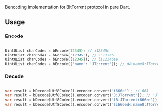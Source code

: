 Bencoding implementation for BitTorrent protocol in pure Dart.

## Usage

### Encode

```dart

Uint8List charCodes = bEncode(12345); // i12345e
Uint8List charCodes = bEncode('12345'); // 5:12345
Uint8List charCodes = bEncode([12345]); // li12345ee
Uint8List charCodes = bEncode({'name': 'JTorrent'}); // d4:name8:JTorrente
```

### Decode

```dart

var result = bDecode(Utf8Codec().encoder.convert('i666e')); // 666
var result = bDecode(Utf8Codec().encoder.convert('8:JTorrent')); // 'JTorrent'.codeUnits
var result = bDecode(Utf8Codec().encoder.convert('l8:JTorrenti666ee')); //  ['JTorrent'.codeUnits, 666]
var result = bDecode(Utf8Codec().encoder.convert('li666ed4:name8:JTorrentee')); // [666, {'name':'JTorrent'.codeUnits}
```